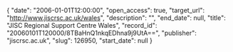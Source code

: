 {
  "date": "2006-01-01T12:00:00", 
  "open_access": true, 
  "target_url": "http://www.jiscrsc.ac.uk/wales", 
  "description": "", 
  "end_date": null, 
  "title": "JISC Regional Support Centre Wales", 
  "record_id": "20060101T120000/8TBaHnQ1nkqEDhna9j9UtA==", 
  "publisher": "jiscrsc.ac.uk", 
  "slug": 126950, 
  "start_date": null
}


